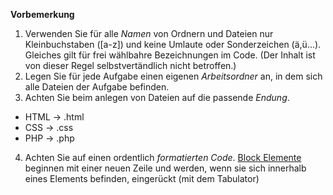 **Vorbemerkung**


1. Verwenden Sie für alle *Namen* von Ordnern und Dateien nur Kleinbuchstaben ([a-z]) und keine Umlaute oder Sonderzeichen (ä,ü...). Gleiches gilt für frei wählbahre Bezeichnungen im Code. (Der Inhalt ist von dieser Regel selbstvertändlich nicht betroffen.)
2. Legen Sie für jede Aufgabe einen eigenen *Arbeitsordner* an, in dem sich alle
Dateien der Aufgabe befinden.
3. Achten Sie beim anlegen von Dateien auf die passende *Endung*.
* HTML → .html
* CSS → .css
* PHP → .php
4. Achten Sie auf einen ordentlich *formatierten Code*. [Block Elemente](https://developer.mozilla.org/en-US/docs/Web/HTML/Block-level_elements#Elements)
 beginnen mit einer neuen Zeile und werden, wenn sie sich innerhalb eines Elements befinden, eingerückt (mit dem Tabulator)

